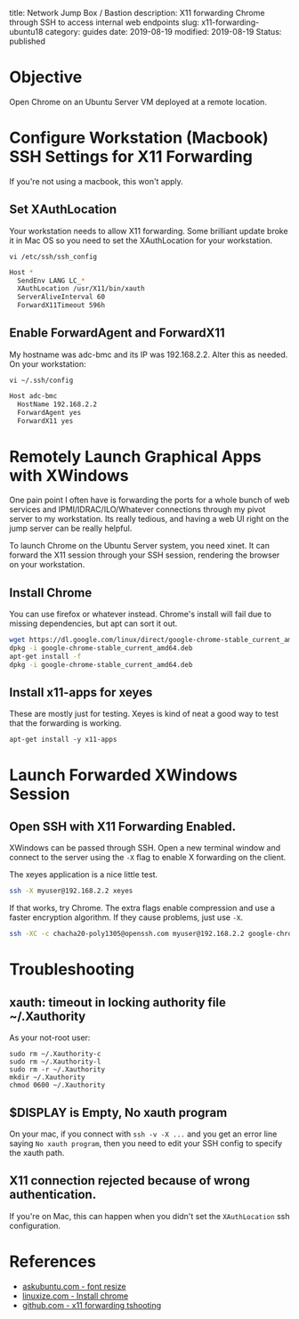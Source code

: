 title: Network Jump Box / Bastion
description: X11 forwarding Chrome through SSH to access internal web endpoints
slug: x11-forwarding-ubuntu18
category: guides
date: 2019-08-19
modified: 2019-08-19
Status: published

# Objective
Open Chrome on an Ubuntu Server VM deployed at a remote location.


# Configure Workstation (Macbook) SSH Settings for X11 Forwarding
If you're not using a macbook, this won't apply.


## Set XAuthLocation
Your workstation needs to allow X11 forwarding. Some brilliant update broke it
in Mac OS so you need to set the XAuthLocation for your workstation.

`vi /etc/ssh/ssh_config`
```bash
Host *
  SendEnv LANG LC_*
  XAuthLocation /usr/X11/bin/xauth
  ServerAliveInterval 60
  ForwardX11Timeout 596h
```

## Enable ForwardAgent and ForwardX11
My hostname was adc-bmc and its IP was 192.168.2.2. Alter this as needed.
On your workstation:

`vi ~/.ssh/config`
```bash
Host adc-bmc
  HostName 192.168.2.2
  ForwardAgent yes
  ForwardX11 yes
```


# Remotely Launch Graphical Apps with XWindows
One pain point I often have is forwarding the ports for a whole bunch of web
services and  IPMI/IDRAC/ILO/Whatever connections through my pivot server to my
workstation. Its really tedious, and having a web UI right on the jump server
can be really helpful.

To launch Chrome on the Ubuntu Server system, you need xinet. It can forward
the X11 session through your SSH session, rendering the browser on your
workstation.


## Install Chrome
You can use firefox or whatever instead. Chrome's install will fail due to
missing dependencies, but apt can sort it out.
```bash
wget https://dl.google.com/linux/direct/google-chrome-stable_current_amd64.deb
dpkg -i google-chrome-stable_current_amd64.deb
apt-get install -f
dpkg -i google-chrome-stable_current_amd64.deb
```

## Install x11-apps for xeyes
These are mostly just for testing. Xeyes is kind of neat a good way to test
that the forwarding is working.
```
apt-get install -y x11-apps
```


# Launch Forwarded XWindows Session
## Open SSH with X11 Forwarding Enabled.
XWindows can be passed through SSH. Open a new terminal window and connect to
the server using the `-X` flag to enable X forwarding on the client.

The xeyes application is a nice little test.

```bash
ssh -X myuser@192.168.2.2 xeyes
```

If that works, try Chrome. The extra flags enable compression and use a faster
encryption algorithm. If they cause problems, just use `-X`.

```bash
ssh -XC -c chacha20-poly1305@openssh.com myuser@192.168.2.2 google-chrome
```



# Troubleshooting
## xauth:  timeout in locking authority file ~/.Xauthority

As your not-root user:
```
sudo rm ~/.Xauthority-c
sudo rm ~/.Xauthority-l
sudo rm -r ~/.Xauthority
mkdir ~/.Xauthority
chmod 0600 ~/.Xauthority
```

## $DISPLAY is Empty, No xauth program
On your mac, if you connect with `ssh -v -X ...` and you get an error line
saying `No xauth program`, then you need to edit your SSH config to specify
the xauth path.


## X11 connection rejected because of wrong authentication.
If you're on Mac, this can happen when you didn't set the `XAuthLocation` ssh
configuration.


# References
- [askubuntu.com - font resize](https://askubuntu.com/questions/173220/how-do-i-change-the-font-or-the-font-size-in-the-tty-console)
- [linuxize.com - Install chrome](https://linuxize.com/post/how-to-install-google-chrome-web-browser-on-ubuntu-18-04/)
- [github.com - x11 forwarding tshooting](https://github.com/dnschneid/crouton/issues/2676)
